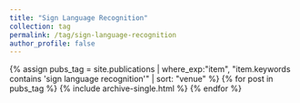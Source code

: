```yaml
---
title: "Sign Language Recognition"
collection: tag
permalink: /tag/sign-language-recognition
author_profile: false
---
```

{% assign pubs_tag = site.publications | where_exp:"item", "item.keywords contains 'sign language recognition'" | sort: "venue" %}
{% for post in pubs_tag %}
  {% include archive-single.html %}
{% endfor %}
